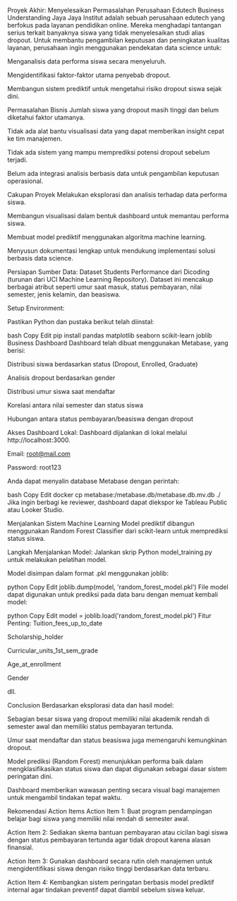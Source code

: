 Proyek Akhir: Menyelesaikan Permasalahan Perusahaan Edutech
Business Understanding
Jaya Jaya Institut adalah sebuah perusahaan edutech yang berfokus pada layanan pendidikan online. Mereka menghadapi tantangan serius terkait banyaknya siswa yang tidak menyelesaikan studi alias dropout. Untuk membantu pengambilan keputusan dan peningkatan kualitas layanan, perusahaan ingin menggunakan pendekatan data science untuk:

Menganalisis data performa siswa secara menyeluruh.

Mengidentifikasi faktor-faktor utama penyebab dropout.

Membangun sistem prediktif untuk mengetahui risiko dropout siswa sejak dini.

Permasalahan Bisnis
Jumlah siswa yang dropout masih tinggi dan belum diketahui faktor utamanya.

Tidak ada alat bantu visualisasi data yang dapat memberikan insight cepat ke tim manajemen.

Tidak ada sistem yang mampu memprediksi potensi dropout sebelum terjadi.

Belum ada integrasi analisis berbasis data untuk pengambilan keputusan operasional.

Cakupan Proyek
Melakukan eksplorasi dan analisis terhadap data performa siswa.

Membangun visualisasi dalam bentuk dashboard untuk memantau performa siswa.

Membuat model prediktif menggunakan algoritma machine learning.

Menyusun dokumentasi lengkap untuk mendukung implementasi solusi berbasis data science.

Persiapan
Sumber Data: Dataset Students Performance dari Dicoding (turunan dari UCI Machine Learning Repository).
Dataset ini mencakup berbagai atribut seperti umur saat masuk, status pembayaran, nilai semester, jenis kelamin, dan beasiswa.

Setup Environment:

Pastikan Python dan pustaka berikut telah diinstal:

bash
Copy
Edit
pip install pandas matplotlib seaborn scikit-learn joblib
Business Dashboard
Dashboard telah dibuat menggunakan Metabase, yang berisi:

Distribusi siswa berdasarkan status (Dropout, Enrolled, Graduate)

Analisis dropout berdasarkan gender

Distribusi umur siswa saat mendaftar

Korelasi antara nilai semester dan status siswa

Hubungan antara status pembayaran/beasiswa dengan dropout

Akses Dashboard Lokal:
Dashboard dijalankan di lokal melalui http://localhost:3000.

Email: root@mail.com

Password: root123

Anda dapat menyalin database Metabase dengan perintah:

bash
Copy
Edit
docker cp metabase:/metabase.db/metabase.db.mv.db ./
Jika ingin berbagi ke reviewer, dashboard dapat diekspor ke Tableau Public atau Looker Studio.

Menjalankan Sistem Machine Learning
Model prediktif dibangun menggunakan Random Forest Classifier dari scikit-learn untuk memprediksi status siswa.

Langkah Menjalankan Model:
Jalankan skrip Python model_training.py untuk melakukan pelatihan model.

Model disimpan dalam format .pkl menggunakan joblib:

python
Copy
Edit
joblib.dump(model, 'random_forest_model.pkl')
File model dapat digunakan untuk prediksi pada data baru dengan memuat kembali model:

python
Copy
Edit
model = joblib.load('random_forest_model.pkl')
Fitur Penting:
Tuition_fees_up_to_date

Scholarship_holder

Curricular_units_1st_sem_grade

Age_at_enrollment

Gender

dll.

Conclusion
Berdasarkan eksplorasi data dan hasil model:

Sebagian besar siswa yang dropout memiliki nilai akademik rendah di semester awal dan memiliki status pembayaran tertunda.

Umur saat mendaftar dan status beasiswa juga memengaruhi kemungkinan dropout.

Model prediksi (Random Forest) menunjukkan performa baik dalam mengklasifikasikan status siswa dan dapat digunakan sebagai dasar sistem peringatan dini.

Dashboard memberikan wawasan penting secara visual bagi manajemen untuk mengambil tindakan tepat waktu.

Rekomendasi Action Items
Action Item 1:
Buat program pendampingan belajar bagi siswa yang memiliki nilai rendah di semester awal.

Action Item 2:
Sediakan skema bantuan pembayaran atau cicilan bagi siswa dengan status pembayaran tertunda agar tidak dropout karena alasan finansial.

Action Item 3:
Gunakan dashboard secara rutin oleh manajemen untuk mengidentifikasi siswa dengan risiko tinggi berdasarkan data terbaru.

Action Item 4:
Kembangkan sistem peringatan berbasis model prediktif internal agar tindakan preventif dapat diambil sebelum siswa keluar.

